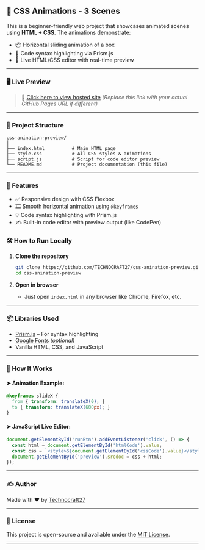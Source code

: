 
## 🎨 CSS Animations - 3 Scenes

This is a beginner-friendly web project that showcases animated scenes using **HTML + CSS**. The animations demonstrate:

* 📦 Horizontal sliding animation of a box
* 🌈 Code syntax highlighting via Prism.js
* 🧪 Live HTML/CSS editor with real-time preview

---

### 🖥️ Live Preview

> 🔗 [Click here to view hosted site](https://technocraft27.github.io/css-anination-preview/)
> *(Replace this link with your actual GitHub Pages URL if different)*

---

### 📁 Project Structure

```
css-anination-preview/
│
├── index.html          # Main HTML page
├── style.css           # All CSS styles & animations
├── script.js           # Script for code editor preview
└── README.md           # Project documentation (this file)
```

---

### 🚀 Features

* ✅ Responsive design with CSS Flexbox
* 🎞️ Smooth horizontal animation using `@keyframes`
* 💡 Code syntax highlighting with Prism.js
* ✍️ Built-in code editor with preview output (like CodePen)


### 🛠️ How to Run Locally

1. **Clone the repository**

   ```bash
   git clone https://github.com/TECHNOCRAFT27/css-anination-preview.git
   cd css-anination-preview
   ```

2. **Open in browser**

   * Just open `index.html` in any browser like Chrome, Firefox, etc.

---

### 📦 Libraries Used

* [Prism.js](https://prismjs.com/) – For syntax highlighting
* [Google Fonts](https://fonts.google.com/) *(optional)*
* Vanilla HTML, CSS, and JavaScript

---

### 🧠 How It Works

#### ➤ Animation Example:

```css
@keyframes slideX {
  from { transform: translateX(0); }
  to { transform: translateX(600px); }
}
```

#### ➤ JavaScript Live Editor:

```javascript
document.getElementById('runBtn').addEventListener('click', () => {
  const html = document.getElementById('htmlCode').value;
  const css = `<style>${document.getElementById('cssCode').value}</style>`;
  document.getElementById('preview').srcdoc = css + html;
});
```

---

### ✍️ Author

Made with ❤️ by [Technocraft27](https://github.com/TECHNOCRAFT27)

---

### 📃 License

This project is open-source and available under the [MIT License](LICENSE).

---

